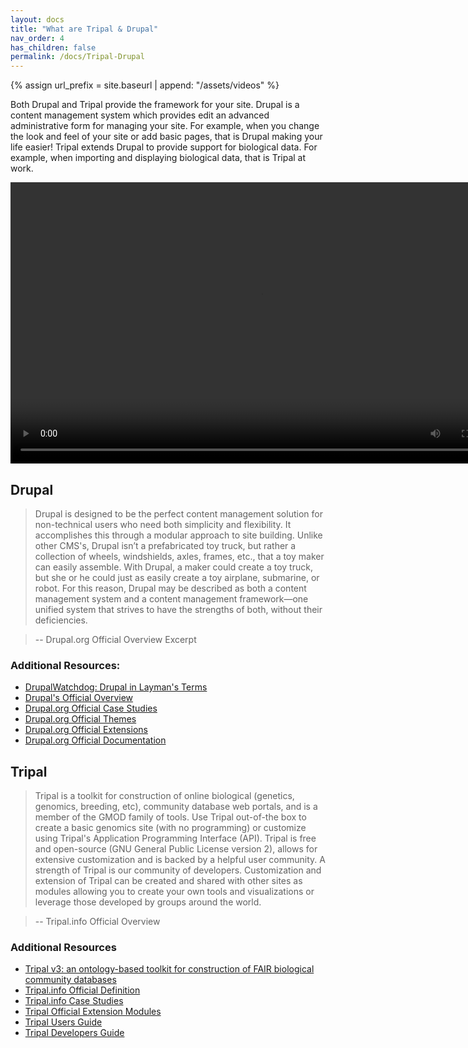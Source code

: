 ```yaml
---
layout: docs
title: "What are Tripal & Drupal"
nav_order: 4
has_children: false
permalink: /docs/Tripal-Drupal
---
```

{% assign url_prefix = site.baseurl | append: "/assets/videos" %}

Both Drupal and Tripal provide the framework for your site. Drupal is a content management system which provides edit an advanced administrative form for managing your site. For example, when you change the look and feel of your site or add basic pages, that is Drupal making your life easier! Tripal extends Drupal to provide support for biological data. For example, when importing and displaying biological data, that is Tripal at work.

<video width="800" height="450" controls>
 <source src="{{url_prefix}}/drupal-tripal-explainer.mp4" type="video/mp4">
Your browser does not support the video tag.
</video>

## Drupal

 > Drupal is designed to be the perfect content management solution for non-technical users who need both simplicity and flexibility. It accomplishes this through a modular approach to site building. Unlike other CMS's, Drupal isn’t a prefabricated toy truck, but rather a collection of wheels, windshields, axles, frames, etc., that a toy maker can easily assemble. With Drupal, a maker could create a toy truck, but she or he could just as easily create a toy airplane, submarine, or robot. For this reason, Drupal may be described as both a content management system and a content management framework—one unified system that strives to have the strengths of both, without their deficiencies.

 > -- Drupal.org Official Overview Excerpt

### Additional Resources:

 - [DrupalWatchdog: Drupal in Layman's Terms](http://www.drupalwatchdog.net/volume-3/issue-1/drupal-layman%E2%80%99s-terms)
 - [Drupal's Official Overview](https://www.drupal.org/docs/7/understanding-drupal/overview)
 - [Drupal.org Official Case Studies](https://www.drupal.org/case-studies)
 - [Drupal.org Official Themes](https://www.drupal.org/project/project_theme)
 - [Drupal.org Official Extensions](https://www.drupal.org/project/project_module)
 - [Drupal.org Official Documentation](https://www.drupal.org/docs/7)

## Tripal

 > Tripal is a toolkit for construction of online biological (genetics, genomics, breeding, etc), community database web portals, and is a member of the GMOD family of tools. Use Tripal out-of-the box to create a basic genomics site (with no programming) or customize using Tripal's Application Programming Interface (API).  Tripal is free and open-source (GNU General Public License version 2), allows for extensive customization and is backed by a helpful user community. A strength of Tripal is our community of developers. Customization and extension of Tripal can be created and shared with other sites as modules allowing you to create your own tools and visualizations or leverage those developed by groups around the world.

 > -- Tripal.info Official Overview

### Additional Resources

 - [Tripal v3: an ontology-based toolkit for construction of FAIR biological community databases](https://academic.oup.com/database/article/doi/10.1093/database/baz077/5532788)
 - [Tripal.info Official Definition](http://tripal.info/about)
 - [Tripal.info Case Studies](http://tripal.info/sites_using_tripal)
 - [Tripal Official Extension Modules](https://tripal.readthedocs.io/en/latest/extensions.html)
 - [Tripal Users Guide](https://tripal.readthedocs.io/en/latest/user_guide.html)
 - [Tripal Developers Guide](https://tripal.readthedocs.io/en/latest/dev_guide.html)
